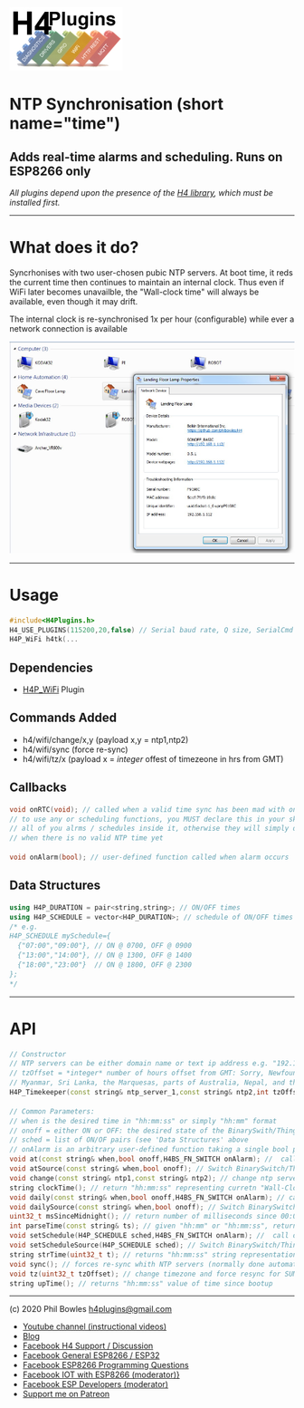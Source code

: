 ![H4P Flyer](/assets/WiFiLogo.jpg) 

# NTP Synchronisation (short name="time")

## Adds real-time alarms and scheduling. Runs on ESP8266 only

*All plugins depend upon the presence of the [H4 library](https://github.com/philbowles/H4), which must be installed first.*

---

# What does it do?

Syncrhonises with two user-chosen pubic NTP servers. At boot time, it reds the current time then continues to maintain an internal clock. Thus even if WiFi later becomes unavailble, the "Wall-clock time" will always be available, even though it may drift.

The internal clock is re-synchronised 1x per hour (configurable) while ever a network connection is available

![upnp](/assets/upnp.jpg) 

---

# Usage

```cpp
#include<H4Plugins.h>
H4_USE_PLUGINS(115200,20,false) // Serial baud rate, Q size, SerialCmd autostop
H4P_WiFi h4tk(...
```

## Dependencies

* [H4P_WiFi](h4wifi.md) Plugin

## Commands Added

* h4/wifi/change/x,y (payload x,y = ntp1,ntp2)
* h4/wifi/sync (force re-sync)
* h4/wifi/tz/x (payload x = *integer* offest of timezeone in hrs from GMT)

## Callbacks

```cpp
void onRTC(void); // called when a valid time sync has been mad with one of the servers
// to use any or scheduling functions, you MUST declare this in your sketch and do
// all of you alrms / schedules inside it, otherwise they will simply do nothing if called
// when there is no valid NTP time yet

void onAlarm(bool); // user-defined function called when alarm occurs
```

## Data Structures

```cpp
using H4P_DURATION = pair<string,string>; // ON/OFF times
using H4P_SCHEDULE = vector<H4P_DURATION>; // schedule of ON/OFF times
/* e.g.
H4P_SCHEDULE mySchedule={
  {"07:00","09:00"}, // ON @ 0700, OFF @ 0900
  {"13:00","14:00"}, // ON @ 1300, OFF @ 1400
  {"18:00","23:00"}  // ON @ 1800, OFF @ 2300
};
*/
```

---

# API

```cpp
// Constructor
// NTP servers can be either domain name or text ip address e.g. "192.168.1.4"
// tzOffset = *integer* number of hours offset from GMT: Sorry, Newfoundland, India, Iran, Afghanistan
// Myanmar, Sri Lanka, the Marquesas, parts of Australia, Nepal, and the Chatham Islands... :(
H4P_Timekeeper(const string& ntp_server_1,const string& ntp2,int tzOffset=0);

// Common Parameters:
// when is the desired time in "hh:mm:ss" or simply "hh:mm" format
// onoff = either ON or OFF: the desired state of the BinarySwith/Thing at time<when>
// sched = list of ON/OF pairs (see 'Data Structures' above
// onAlarm is an arbitrary user-defined function taking a single bool parameter 
void at(const string& when,bool onoff,H4BS_FN_SWITCH onAlarm); //  call onAlarm(onoff) at "hh:mm:ss"
void atSource(const string& when,bool onoff); // Switch BinarySwitch/Thing on/off at "hh:mm:ss"
void change(const string& ntp1,const string& ntp2); // change ntp servers
string clockTime(); // return "hh:mm:ss" representing curretn "Wall-Clock Time"
void daily(const string& when,bool onoff,H4BS_FN_SWITCH onAlarm); // call onAlarm(onoff) at "hh:mm:ss" every day
void dailySource(const string& when,bool onoff); // Switch BinarySwitch/Thing on/off at "hh:mm:ss" every day
uint32_t msSinceMidnight(); // return number of milliseconds since 00:00
int parseTime(const string& ts); // given "hh:mm" or "hh:mm:ss", returns milliseconds value of the time, or -1 if invalid
void setSchedule(H4P_SCHEDULE sched,H4BS_FN_SWITCH onAlarm); //  call onAlarm(onoff) according to pre-defined schedule
void setScheduleSource(H4P_SCHEDULE sched); // Switch BinarySwitch/Thing on/off according to pre-defined schedule
string strTime(uint32_t t); // returns "hh:mm:ss" string representation t milliseconds
void sync(); // forces re-sync whith NTP servers (normally done automatically 1x per hour)
void tz(uint32_t tzOffset); // change timezone and force resync for SUMMER/WINTER time. Will screw up any existing timers!
string upTime(); // returns "hh:mm:ss" value of time since bootup
```

---

(c) 2020 Phil Bowles h4plugins@gmail.com

* [Youtube channel (instructional videos)](https://www.youtube.com/channel/UCYi-Ko76_3p9hBUtleZRY6g)
* [Blog](https://8266iot.blogspot.com)
* [Facebook H4  Support / Discussion](https://www.facebook.com/groups/444344099599131/)
* [Facebook General ESP8266 / ESP32](https://www.facebook.com/groups/2125820374390340/)
* [Facebook ESP8266 Programming Questions](https://www.facebook.com/groups/esp8266questions/)
* [Facebook IOT with ESP8266 (moderator)}](https://www.facebook.com/groups/1591467384241011/)
* [Facebook ESP Developers (moderator)](https://www.facebook.com/groups/ESP8266/)
* [Support me on Patreon](https://patreon.com/esparto)